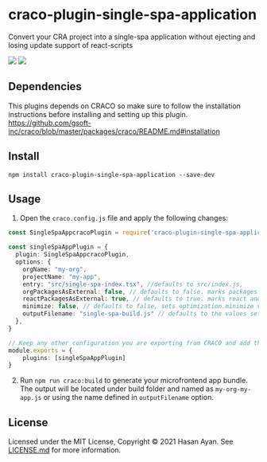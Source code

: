 # craco-plugin-single-spa-application

Convert your CRA project into a single-spa application without ejecting and losing update support of react-scripts

![](https://img.shields.io/npm/v/craco-plugin-single-spa-application.svg?style=flat)
![](https://img.shields.io/npm/dt/craco-plugin-single-spa-application.svg?style=flat)

## Dependencies

This plugins depends on CRACO so make sure to follow the installation instructions before installing and setting up this plugin. https://github.com/gsoft-inc/craco/blob/master/packages/craco/README.md#installation

## Install

```
npm install craco-plugin-single-spa-application --save-dev
```

## Usage

1. Open the `craco.config.js` file and apply the following changes:

```typescript
const SingleSpaAppcracoPlugin = require('craco-plugin-single-spa-application');

const singleSpaAppPlugin = {
  plugin: SingleSpaAppcracoPlugin,
  options: {
    orgName: "my-org",
    projectName: "my-app",
    entry: "src/single-spa-index.tsx", //defaults to src/index.js,
    orgPackagesAsExternal: false, // defaults to false. marks packages that has @my-org prefix as external so they are not included in the bundle
    reactPackagesAsExternal: true, // defaults to true. marks react and react-dom as external so they are not included in the bundle
    minimize: false, // defaults to false, sets optimization.minimize value
    outputFilename: "single-spa-build.js" // defaults to the values set for the "orgName" and "projectName" properties, in this case "my-org-my-app.js"
  },
}

// Keep any other configuration you are exporting from CRACO and add the plugin to the plugins array
module.exports = {
    plugins: [singleSpaAppPlugin]
}
```

2. Run `npm run craco:build` to generate your microfrontend app bundle. The output will be located under build folder and named as `my-org-my-app.js` or using the name defined in `outputFilename` option. 

## License

Licensed under the MIT License, Copyright ©️ 2021 Hasan Ayan. See [LICENSE.md](LICENSE) for more information.
